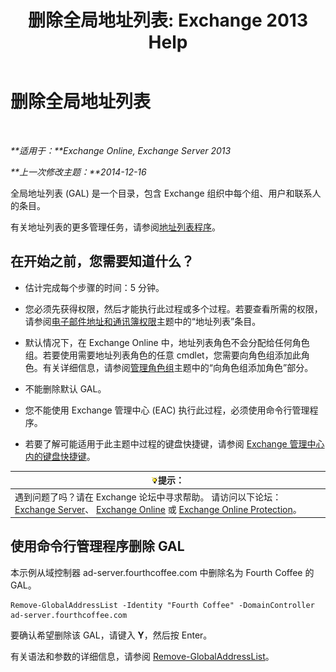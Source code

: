 ﻿---
title: '删除全局地址列表: Exchange 2013 Help'
TOCTitle: 删除全局地址列表
ms:assetid: 65d75b69-641b-4a37-a63c-47cf018f5f22
ms:mtpsurl: https://technet.microsoft.com/zh-cn/library/Bb232077(v=EXCHG.150)
ms:contentKeyID: 50490730
ms.date: 01/11/2018
mtps_version: v=EXCHG.150
ms.translationtype: HT
---

# 删除全局地址列表

 

_**适用于：**Exchange Online, Exchange Server 2013_

_**上一次修改主题：**2014-12-16_

全局地址列表 (GAL) 是一个目录，包含 Exchange 组织中每个组、用户和联系人的条目。

有关地址列表的更多管理任务，请参阅[地址列表程序](address-list-procedures-exchange-2013-help.md)。

## 在开始之前，您需要知道什么？

  - 估计完成每个步骤的时间：5 分钟。

  - 您必须先获得权限，然后才能执行此过程或多个过程。若要查看所需的权限，请参阅[电子邮件地址和通讯簿权限](email-address-and-address-book-permissions-exchange-2013-help.md)主题中的“地址列表”条目。

  - 默认情况下，在 Exchange Online 中，地址列表角色不会分配给任何角色组。若要使用需要地址列表角色的任意 cmdlet，您需要向角色组添加此角色。有关详细信息，请参阅[管理角色组](manage-role-groups-exchange-2013-help.md)主题中的“向角色组添加角色”部分。

  - 不能删除默认 GAL。

  - 您不能使用 Exchange 管理中心 (EAC) 执行此过程，必须使用命令行管理程序。

  - 若要了解可能适用于此主题中过程的键盘快捷键，请参阅 [Exchange 管理中心内的键盘快捷键](keyboard-shortcuts-in-the-exchange-admin-center-exchange-online-protection-help.md)。

<table>
<thead>
<tr class="header">
<th><img src="images/Bb124558.tip(EXCHG.150).gif" title="提示" alt="提示" />提示：</th>
</tr>
</thead>
<tbody>
<tr class="odd">
<td>遇到问题了吗？请在 Exchange 论坛中寻求帮助。 请访问以下论坛：<a href="https://go.microsoft.com/fwlink/p/?linkid=60612">Exchange Server</a>、 <a href="https://go.microsoft.com/fwlink/p/?linkid=267542">Exchange Online</a> 或 <a href="https://go.microsoft.com/fwlink/p/?linkid=285351">Exchange Online Protection</a>。</td>
</tr>
</tbody>
</table>


## 使用命令行管理程序删除 GAL

本示例从域控制器 ad-server.fourthcoffee.com 中删除名为 Fourth Coffee 的 GAL。

    Remove-GlobalAddressList -Identity "Fourth Coffee" -DomainController ad-server.fourthcoffee.com

要确认希望删除该 GAL，请键入 **Y**，然后按 Enter。

有关语法和参数的详细信息，请参阅 [Remove-GlobalAddressList](https://technet.microsoft.com/zh-cn/library/bb124368\(v=exchg.150\))。

